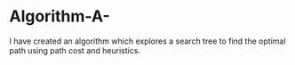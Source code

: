 # Algorithm-A-
I have created an algorithm which explores a search tree to find the optimal path using path cost and heuristics.

